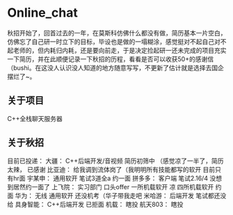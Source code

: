 # Online_chat

秋招开始了，回首过去的一年，在莫斯科仿佛什么都没有做，简历基本一片空白，仿佛忘了自己研一时立下的目标，毕设也是做的一塌糊涂，感觉挺对不起自己对不起老师的，但内耗归内耗，还是要向前走，于是决定捡起研一还未完成的项目充实一下简历，并在此顺便记录一下秋招的历程，看看是否可以收获50+的感谢信（bushi。在这没人认识没人知道的地方随意写写，不更新了估计就是选择去国企摆烂了~。


## 关于项目
C++全栈聊天服务器

## 关于秋招

目前已投递：    大疆：     C++后端开发/音视频           简历初筛中       （感觉凉了一半了，简历太辣，    已感谢
              比亚迪：    给我调到流体岗了（我明明所有技能都写的软开      目前只有hr面
              宇某申：    通用软开                    笔试3道全a        约一面
              拼多多：    客户端                      笔试2.16/4       没想到居然约一面了
              上飞院：    实习部门                    口头offer
                          一所机载软开                凉
                          四所机载软开                约面
              华为：     无线 通用软开                还没机考（华子带我走吧
              米哈游：    后端开发                    笔试都还没给
              具身智能：  C++后端开发                  已拒面
              机载：      瞎投
              航天803：   瞎投
              
